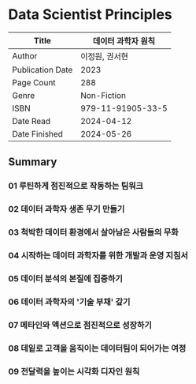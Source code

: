# Data Scientist Principles

| Title            | 데이터 과학자 원칙        |
|------------------|-------------------|
| Author           | 이정원, 권서현          |
| Publication Date | 2023              |
| Page Count       | 288               |
| Genre            | Non-Fiction       |
| ISBN             | 979-11-91905-33-5 |
| Date Read        | 2024-04-12        |
| Date Finished    | 2024-05-26        |


## Summary

### 01 루틴하게 점진적으로 작동하는 팀워크



### 02 데이터 과학자 생존 무기 만들기

### 03 척박한 데이터 환경에서 살아남은 사람들의 무화

### 04 시작하는 데이터 과학자를 위한 개발과 운영 지침서

### 05 데이터 분석의 본질에 집중하기

### 06 데이터 과학자의 '기술 부채' 갚기

### 07 메타인와 액션으로 점진적으로 성장하기

### 08 데잍로 고객을 움직이는 데이터팀이 되어가는 여정

### 09 전달력을 높이는 시각화 디자인 원칙

